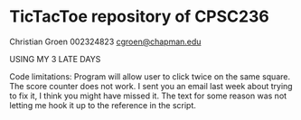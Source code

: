 # TicTacToe repository of CPSC236

Christian Groen 002324823 cgroen@chapman.edu

USING MY 3 LATE DAYS

Code limitations: Program will allow user to click twice on the same square.
The score counter does not work. I sent you an email last week about trying to fix it, I think you might have missed it. The text for some reason was not letting me hook it up
to the reference in the script.
